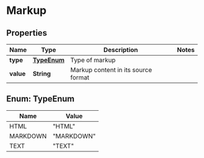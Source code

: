 

# Markup


## Properties

| Name | Type | Description | Notes |
|------------ | ------------- | ------------- | -------------|
|**type** | [**TypeEnum**](#TypeEnum) | Type of markup |  |
|**value** | **String** | Markup content in its source format |  |



## Enum: TypeEnum

| Name | Value |
|---- | -----|
| HTML | &quot;HTML&quot; |
| MARKDOWN | &quot;MARKDOWN&quot; |
| TEXT | &quot;TEXT&quot; |



